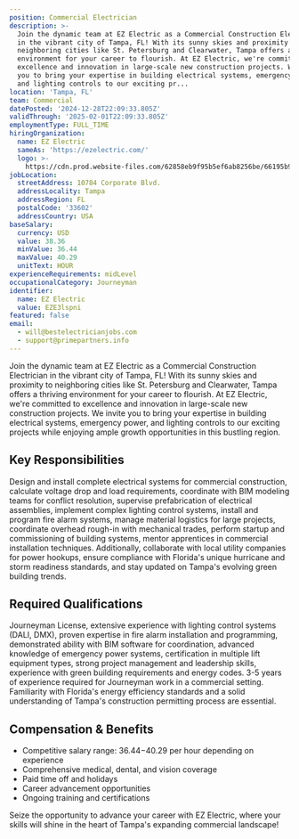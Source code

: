 ```yaml
---
position: Commercial Electrician
description: >-
  Join the dynamic team at EZ Electric as a Commercial Construction Electrician
  in the vibrant city of Tampa, FL! With its sunny skies and proximity to
  neighboring cities like St. Petersburg and Clearwater, Tampa offers a thriving
  environment for your career to flourish. At EZ Electric, we're committed to
  excellence and innovation in large-scale new construction projects. We invite
  you to bring your expertise in building electrical systems, emergency power,
  and lighting controls to our exciting pr...
location: 'Tampa, FL'
team: Commercial
datePosted: '2024-12-28T22:09:33.805Z'
validThrough: '2025-02-01T22:09:33.805Z'
employmentType: FULL_TIME
hiringOrganization:
  name: EZ Electric
  sameAs: 'https://ezelectric.com/'
  logo: >-
    https://cdn.prod.website-files.com/62858eb9f95b5ef6ab8256be/66195b93d011344d05b98867_ez-electric-logo.svg
jobLocation:
  streetAddress: 10784 Corporate Blvd.
  addressLocality: Tampa
  addressRegion: FL
  postalCode: '33602'
  addressCountry: USA
baseSalary:
  currency: USD
  value: 38.36
  minValue: 36.44
  maxValue: 40.29
  unitText: HOUR
experienceRequirements: midLevel
occupationalCategory: Journeyman
identifier:
  name: EZ Electric
  value: EZE3lspni
featured: false
email:
  - will@bestelectricianjobs.com
  - support@primepartners.info
---
```




Join the dynamic team at EZ Electric as a Commercial Construction Electrician in the vibrant city of Tampa, FL! With its sunny skies and proximity to neighboring cities like St. Petersburg and Clearwater, Tampa offers a thriving environment for your career to flourish. At EZ Electric, we're committed to excellence and innovation in large-scale new construction projects. We invite you to bring your expertise in building electrical systems, emergency power, and lighting controls to our exciting projects while enjoying ample growth opportunities in this bustling region.

## Key Responsibilities
Design and install complete electrical systems for commercial construction, calculate voltage drop and load requirements, coordinate with BIM modeling teams for conflict resolution, supervise prefabrication of electrical assemblies, implement complex lighting control systems, install and program fire alarm systems, manage material logistics for large projects, coordinate overhead rough-in with mechanical trades, perform startup and commissioning of building systems, mentor apprentices in commercial installation techniques. Additionally, collaborate with local utility companies for power hookups, ensure compliance with Florida's unique hurricane and storm readiness standards, and stay updated on Tampa's evolving green building trends.

## Required Qualifications
Journeyman License, extensive experience with lighting control systems (DALI, DMX), proven expertise in fire alarm installation and programming, demonstrated ability with BIM software for coordination, advanced knowledge of emergency power systems, certification in multiple lift equipment types, strong project management and leadership skills, experience with green building requirements and energy codes. 3-5 years of experience required for Journeyman work in a commercial setting. Familiarity with Florida's energy efficiency standards and a solid understanding of Tampa's construction permitting process are essential.

## Compensation & Benefits
- Competitive salary range: $36.44-$40.29 per hour depending on experience
- Comprehensive medical, dental, and vision coverage
- Paid time off and holidays
- Career advancement opportunities
- Ongoing training and certifications

Seize the opportunity to advance your career with EZ Electric, where your skills will shine in the heart of Tampa's expanding commercial landscape!
